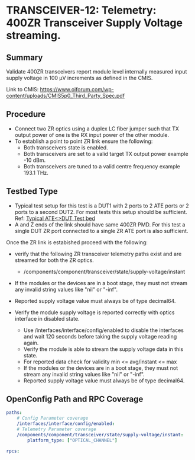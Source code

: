 # TRANSCEIVER-12: Telemetry: 400ZR Transceiver Supply Voltage streaming.

## Summary

Validate 400ZR transceivers report module level internally measured input supply
voltage in 100 µV increments as defined in the CMIS.

Link to CMIS:
https://www.oiforum.com/wp-content/uploads/CMIS5p0_Third_Party_Spec.pdf

## Procedure

*   Connect two ZR optics using a duplex LC fiber jumper such that TX
    output power of one is the RX input power of the other module.
*   To establish a point to point ZR link ensure the following:
      * Both transceivers state is enabled.
      * Both transceivers are set to a valid target TX output power
        example -10 dBm.
      * Both transceivers are tuned to a valid centre frequency
        example 193.1 THz.

## Testbed Type
*   Typical test setup for this test is a DUT1 with 2 ports to 2 ATE ports or 2
    ports to a second DUT2. For most tests this setup should be sufficient.
    Ref: [Typical ATE<>DUT Test bed](https://github.com/openconfig/featureprofiles/blob/main/topologies/atedut_2.testbed)
*   A and Z ends of  the link should have same 400ZR PMD. For this test a
    single DUT ZR port connected to a single ZR ATE port is also sufficient.

Once the ZR link is estabished proceed with the following:
*  verify that the following ZR transceiver telemetry paths exist and are
   streamed for both the ZR optics.
    *   /components/component/transceiver/state/supply-voltage/instant

*   If the modules or the devices are in a boot stage, they must not stream
    any invalid string values like "nil" or "-inf".
*   Reported supply voltage value must always be of type decimal64.
*   Verify the module supply voltage is reported correctly with optics
    interface in disabled state.

    *   Use /interfaces/interface/config/enabled to disable the interfaces and
        wait 120 seconds before taking the supply voltage reading again.
    *   Verify the module is able to stream the supply voltage data in this
        state.
    *   For reported data check for validity min <= avg/instant <= max
    *   If the modules or the devices are in a boot stage, they must not stream
        any invalid string values like "nil" or "-inf".
    *   Reported supply voltage value must always be of type decimal64. 

## OpenConfig Path and RPC Coverage

```yaml
paths:
    # Config Parameter coverage
    /interfaces/interface/config/enabled:
    # Telemetry Parameter coverage
    /components/component/transceiver/state/supply-voltage/instant:
        platform_type: ["OPTICAL_CHANNEL"]

rpcs:
```